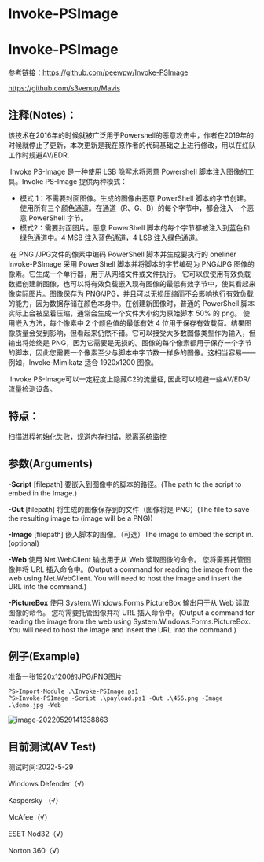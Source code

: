 # Invoke-PSImage

# Invoke-PSImage



参考链接：https://github.com/peewpw/Invoke-PSImage

https://github.com/s3venup/Mavis

## 注释(Notes)：

​		该技术在2016年的时候就被广泛用于Powershell的恶意攻击中，作者在2019年的时候就停止了更新，本次更新是我在原作者的代码基础之上进行修改，用以在红队工作时规避AV/EDR.

​		Invoke PS-Image 是一种使用 LSB 隐写术将恶意 Powershell 脚本注入图像的工具。Invoke PS-Image 提供两种模式：

- 模式 1：不需要封面图像。生成的图像由恶意 PowerShell 脚本的字节创建。使用所有三个颜色通道。在通道（R、G、B）的每个字节中，都会注入一个恶意 PowerShell 字节。
- 模式2：需要封面图片。恶意 PowerShell 脚本的每个字节都被注入到蓝色和绿色通道中。4 MSB 注入蓝色通道，4 LSB 注入绿色通道。

​		在 PNG /JPG文件的像素中编码 PowerShell 脚本并生成要执行的 oneliner Invoke-PSImage 采用 PowerShell 脚本并将脚本的字节编码为 PNG/JPG 图像的像素。它生成一个单行器，用于从网络文件或文件执行。 它可以仅使用有效负载数据创建新图像，也可以将有效负载嵌入现有图像的最低有效字节中，使其看起来像实际图片。图像保存为 PNG/JPG，并且可以无损压缩而不会影响执行有效负载的能力，因为数据存储在颜色本身中。在创建新图像时，普通的 PowerShell 脚本实际上会被显着压缩，通常会生成一个文件大小约为原始脚本 50% 的 png。 使用嵌入方法，每个像素中 2 个颜色值的最低有效 4 位用于保存有效载荷。结果图像质量会受到影响，但看起来仍然不错。它可以接受大多数图像类型作为输入，但输出将始终是 PNG，因为它需要是无损的。图像的每个像素都用于保存一个字节的脚本，因此您需要一个像素至少与脚本中字节数一样多的图像。这相当容易——例如，Invoke-Mimikatz 适合 1920x1200 图像。

​		Invoke PS-Image可以一定程度上隐藏C2的流量征, 因此可以规避一些AV/EDR/流量检测设备。

## 特点：

扫描进程初始化失败，规避内存扫描，脱离系统监控

## 参数(Arguments)

**-Script** [filepath]
要嵌入到图像中的脚本的路径。(The path to the script to embed in the Image.)

**-Out** [filepath]
将生成的图像保存到的文件（图像将是 PNG）(The file to save the resulting image to (image will be a PNG))

**-Image** [filepath]
嵌入脚本的图像。（可选）The image to embed the script in. (optional)

**-Web**
使用 Net.WebClient 输出用于从 Web 读取图像的命令。
您将需要托管图像并将 URL 插入命令中。(Output a command for reading the image from the web using Net.WebClient.
You will need to host the image and insert the URL into the command.)

**-PictureBox**
使用 System.Windows.Forms.PictureBox 输出用于从 Web 读取图像的命令。
您将需要托管图像并将 URL 插入命令中。(Output a command for reading the image from the web using System.Windows.Forms.PictureBox.
You will need to host the image and insert the URL into the command.)

## 例子(Example)

准备一张1920x1200的JPG/PNG图片

```
PS>Import-Module .\Invoke-PSImage.ps1
PS>Invoke-PSImage -Script .\payload.ps1 -Out .\456.png -Image .\demo.jpg -Web
```
![image-20220529141338863](https://user-images.githubusercontent.com/89376703/170855011-87816880-e3bc-4399-8467-1fe345aa6837.png)


## 目前测试(AV Test)
测试时间:2022-5-29

Windows Defender（√）

Kaspersky （√）

McAfee（√）

ESET Nod32（√）

Norton 360（√）
